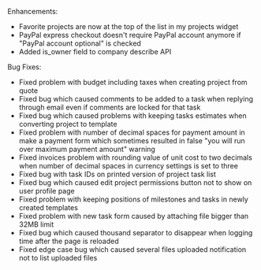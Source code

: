 Enhancements:

* Favorite projects are now at the top of the list in my projects widget
* PayPal express checkout doesn't require PayPal account anymore if "PayPal account optional" is checked
* Added is_owner field to company describe API

Bug Fixes:

* Fixed problem with budget including taxes when creating project from quote
* Fixed bug which caused comments to be added to a task when replying through email even if comments are locked for that task
* Fixed bug which caused problems with keeping tasks estimates when converting project to template
* Fixed problem with number of decimal spaces for payment amount in make a payment form which sometimes resulted in false "you will run over maximum payment amount" warning
* Fixed invoices problem with rounding value of unit cost to two decimals when number of decimal spaces in currency settings is set to three
* Fixed bug with task IDs on printed version of project task list
* Fixed bug which caused edit project permissions button not to show on user profile page
* Fixed problem with keeping positions of milestones and tasks in newly created templates
* Fixed problem with new task form caused by attaching file bigger than 32MB limit
* Fixed bug which caused thousand separator to disappear when logging time after the page is reloaded
* Fixed edge case bug which caused several files uploaded notification not to list uploaded files